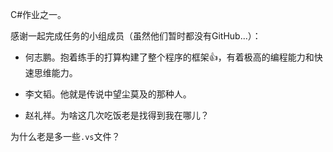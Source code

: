 C#作业之一。

感谢一起完成任务的小组成员（虽然他们暂时都没有GitHub...）：

- 何志鹏。抱着练手的打算构建了整个程序的框架:+1:，有着极高的编程能力和快速思维能力。

- 李文韬。他就是传说中望尘莫及的那种人。

- 赵礼祥。为啥这几次吃饭老是找得到我在哪儿？

为什么老是多一些`.vs`文件？